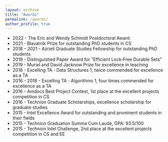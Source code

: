```yaml
---
layout: archive
title: "Awards"
permalink: /awards/
author_profile: true
---
```


* 2022 - The Eric and Wendy Schmidt Postdoctoral Award 
* 2021 - Blavatnik Prize for outstanding PhD students in CS 
* 2018 – 2021 - Azrieli Graduate Studies Fellowship for outstanding PhD students
* 2019 - Distinguished Paper Award for ”Efficient Lock‑Free Durable Sets”
* 2019 - Muriel and David Jacknow Prize for excellence in teaching
* 2018 - Excelling TA ‑ Data Structures 1, twice commended for excellence as a TA
* 2016 - 2018 - Excelling TA ‑ Algorithms 1, four times commended for excellence as a TA
* 2016 - Amdocs Best Project Contest, 1st place at the excellent projects competition in CS
* 2016 - Technion Graduate Scholarships, excellence scholarship for graduate studies
* 2015 - Intel Excellence Award for outstanding and prominent students in their fields
* 2015 - Technion Graduation Summa Cum Laude, GPA: 93.5/100
* 2015 - Technion Intel Challenge, 2nd place at the excellent projects competition in CS and EE
